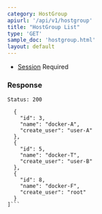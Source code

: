 ```yaml
---
category: HostGroup
apiurl: '/api/v1/hostgroup'
title: "HostGroup List"
type: 'GET'
sample_doc: 'hostgroup.html'
layout: default
---
```


* [Session](#/authentication) Required

### Response

```Status: 200```
```[
  {
    "id": 3,
    "name": "docker-A",
    "create_user": "user-A"
  },
  {
    "id": 5,
    "name": "docker-T",
    "create_user": "user-B"
  },
  {
    "id": 8,
    "name": "docker-F",
    "create_user": "root"
  }
]```
